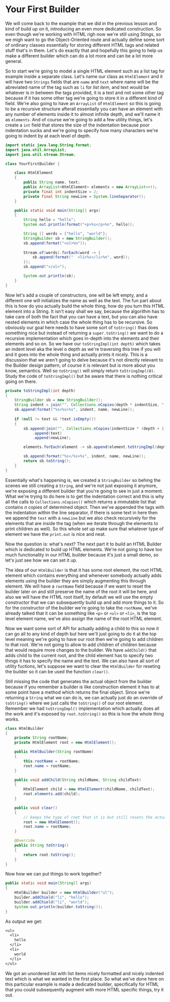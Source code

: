 # Your First Builder

We will come back to the example that we did in the previous lesson and kind of build up on it, introducing an even more dedicated construction. So even though we're working with HTML righ now we're still using Stings, so we migh want to go the Object-Oriented route and actually define some sort of ordinary classes essentially for storing different HTML tags and related stuff that's in them. Let's do exactly that and hopefully this going to help us make a different builder which can do a lot more and can be a lot more general.

So to start we're going to model a single HTML element such as a list tag for example inside a separate class. Let's name our class as `HtmlElement` and it will have two `Strings` fields that are `name` and `text` where name will be the abreviated name of the tag such as `li` for *list item*, and text would be whatever is in between the tags provided, it is a text and not some other tag because if it has some other tag we're going to store it in a different kind of field. We're also going to have an `ArrayList` of `HtmlElement` so this is going to be a recursive structure afterall essentially you can have an element with any number of elements inside it to almost infinite depth, and we'll name it as `elements`. And of course we're going to add a few utility things, let's create a `int` field that stores the size of the indentation because poor indentation sucks and we're going to specify how many characters we're going to indent by at each level of depth. 

```java
import static java.lang.String.format;
import java.util.ArrayList;
import java.util.stream.Stream;

class YourFirstBuilder {

    class HtmlElement
    {
        public String name, text;
        public ArrayList<HtmlElement> elements = new ArrayList<>();
        private final int indentSize = 2;
        private final String newLine = System.lineSeparator();
    }

    public static void main(String[] args) 
    {
        String hello = "hello";
        System.out.println(format("<p>%s</p>%n", hello));

        String [] words = {"hello", "world"};
        StringBuilder sb = new StringBuilder();
        sb.append(format("<ul>%n"));
        
        Stream.of(words).forEach(word -> {
            sb.append(format("  <li>%s</li>%n", word));
        });
        sb.append("</ul>");

        System.out.println(sb);
    }
}
```

Now let's add a couple of constructors, one will be left empty, and a different one will initializes the name as well as the text. The fun part about this is how do you actually build the whole thing, how do you turn this HTML element into a String. It isn't easy shall we say, because the algorithm has to take care of both the fact that you can have a text, but you can also have nested elements in which case the whole thing has to be recursive. So obviously our goal here needs to have some sort of `toString()` thas does something nice but instead of returning a `super.toString()` we want to do a recursive implementation which goes in-depth into the elements and their elements and so on. So we have our `toStringImpl(int depth)` which takes an indent level aka the level o depth as we're traversing this tree if you will and it goes into the whole thing and actually prints it nicely. This is a discussion that we aren't going to delve because it's not directly relevant to the Builder design pattern, of course it is relevant but is more about you know, semantics. Well so `toString()` will simply return `toStringImpl(0)`. Study the code of `toStringImpl()` but be aware that there is nothing critical going on there.

```java
private toStringImpl(int depth)
{
    StringBuilder sb = new StringBuilder();
    String indent = join("", Collections.nCopies(depth * indentSize, " "));
    sb.append(format("%s<%s>%s", indent, name, newLine));
    
    if (null != text && !text.isEmpty())
    {
        sb.append(join("", Collections.nCopies(indentSize * (depth + 1), "")))
            .append(text)
            .append(newLine);

        elements.forEach(element -> sb.append(element.toStringImpl(depth + 1)));

        sb.append(format("%s</%s>%s", indent, name, newLine));
        return sb.toString();
    }
}
```

Essentially what's happening is, we created a `StringBuilder` so behing the scenes we still creating a `String`, and we're not just exposing it anymore, we're exposing a different builder that you're going to see in just a moment. What we're trying to do here is to get the indentation correct and this is why all the calls to `Collections.nCopies()` which returns a immutable list that contains *n* copies of determined object. Then we've appended the tags with the indentation within the line separator, if there is some text in here then we append the `text` with a `newLine` but we also check recursively for the elements that are inside the tag (when we iterate through the elements to print children as well). So this whole set up make sure that whatever type of element we have the `print.out` is nice and neat.

Now the question is: what's next? The next part it to build an HTML Builder which is dedicated to build up HTML elements. We're not going to have too much functionality in our HTML builder because it's just a small demo, so let's just see how we can set it up.

The idea of our `HtmlBuilder` is that it has some root element, the root HTML element which contains everything and whenever somebody actually adds elements using the builder they are simply augmenting this through element. We will have a `rootName` field because if we want to reset the builder later on and still preserve the name of the root it will be here, and also we will have the HTML root itself, by default we will use the empty constructor that we can subsequently build up and add more things to it. So for the constructor of the builder we're going to take the `rootName`, we've already talked that it can be something like `<p>` or `<ul>` or `<li>`, is the top level element name, we've also assign the name of the root HTML element.

Now we want some sort of API for actually adding a child to this so now it can go all to any kind of depth but here we'll just going to do it at the top level meaning we're going to have our root then we're going to add children to that root. We're not going to allow to add children of children because that would require more changes to the builder. We have `addChild()` that adds child to the current root, and the child element has to specify two things it has to specify the name and the text. We can also have all sort of utility fuctions, let's suppose we want to clear the `HtmlBuilder` for reseting the builder so it can be used the function `clear()`.

Still missing the code that generates the actual object from the builder because if you remember a builder is like construction element it has to at some point have a method which returns the final object. Since we're returning a `String` what we can do is, we can actually just do an override of `toString()` where we just calls the `toString()` of our root element. Remember we had `toStringImpl()` implementation which actually does all the work and it's exposed by `root.toString()` so this is how the whole thing works.

```java
class HtmlBuilder
{
    private String rootName;
    private HtmlElement root = new HtmlElement();

    public HtmlBuilder(String rootName)
    {
        this.rootName = rootName;
        root.name = rootName;
    }

    public void addChild(String childName, String childText)
    {
        HtmlElement child = new HtmlElement(childName, childText);
        root.elements.add(child);
    }

    public void clear()
    {
        // keeps the type of root that it is but still resets the actual content.
        root = new HtmlElement();
        root.name = rootName; 
    }

    @Override
    public String toString()
    {
        return root.toString();
    }
}
```

Now how we can put things to work together?

```java
public static void main(String[] args)
{
    HtmlBuilder builder = new HtmlBuilder("ul");
    builder.addChield("li", "hello");
    builder.addChield("li", "world");
    System.out.println(builder.toString());
}
```

As output we get:

```txt
<ul>
  <li>
    hello
  </li>
  <li>
    world
  </li>
</ul>
```

We got an unordered list with list items nicely formatted and nicely indented text which is what we wanted in the first place. So what we've done here on this particular example is made a dedicated builder, specifically for HTML that you could subsequently augment with more HTML specific things, try it out.
